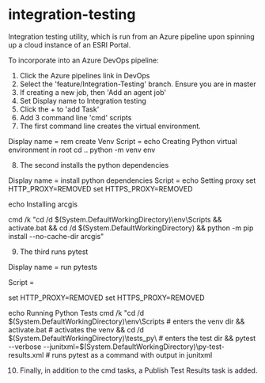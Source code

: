 # integration-testing
Integration testing utility, which is run from an Azure pipeline upon spinning up a cloud instance of an ESRI Portal.

To incorporate into an Azure DevOps pipeline:
1. Click the Azure pipelines link in DevOps
2. Select the 'feature/Integration-Testing' branch. Ensure you are in master
3. If creating a new job, then 'Add an agent job'
4. Set Display name to Integration testing
5. Click the + to 'add Task'
6. Add 3 command line 'cmd' scripts
7. The first command line creates the virtual environment.

Display name = rem create Venv
Script = 
echo Creating Python virtual environment in root
cd ..
python -m venv env

8. The second installs the python dependencies

Display name = install python dependencies
Script = 
echo Setting proxy
set HTTP_PROXY=REMOVED
set HTTPS_PROXY=REMOVED

echo Installing arcgis

cmd /k "cd /d $(System.DefaultWorkingDirectory)\env\Scripts && activate.bat && cd /d $(System.DefaultWorkingDirectory) && python -m pip install --no-cache-dir arcgis"

9. The third runs pytest

Display name = run pytests

Script = 

set HTTP_PROXY=REMOVED
set HTTPS_PROXY=REMOVED

echo Running Python Tests
cmd /k "cd /d $(System.DefaultWorkingDirectory)\env\Scripts # enters the venv dir
&& activate.bat # activates the venv
&& cd /d $(System.DefaultWorkingDirectory)\tests_py\ # enters the test dir
&& pytest --verbose --junitxml=$(System.DefaultWorkingDirectory)\py-test-results.xml # runs pytest as a command with output in junitxml

10. Finally, in addition to the cmd tasks, a Publish Test Results task is added. 
